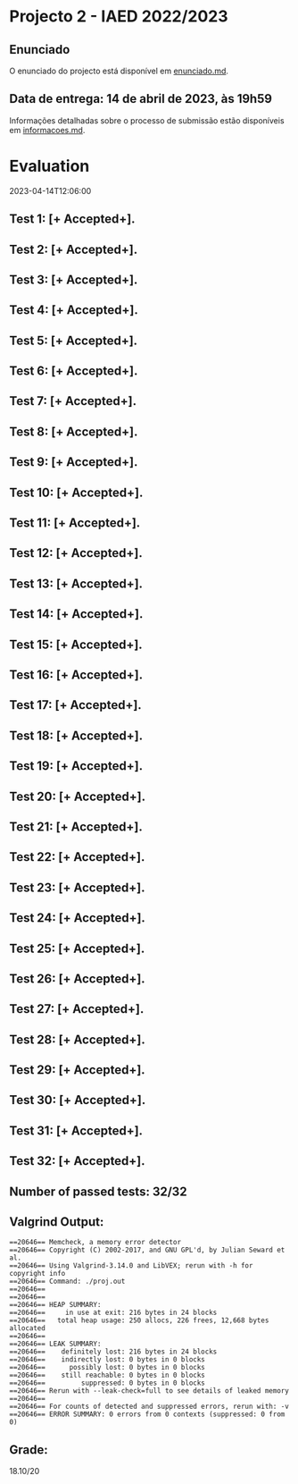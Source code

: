 # Projecto 2 - IAED 2022/2023

## Enunciado

O enunciado do projecto está disponível em [enunciado.md](enunciado.md). 

## Data de entrega: 14 de abril de 2023, às 19h59

Informações detalhadas sobre o processo de submissão estão disponíveis em [informacoes.md](informacoes.md).



# Evaluation

2023-04-14T12:06:00

## Test 1: [+ Accepted+].
## Test 2: [+ Accepted+].
## Test 3: [+ Accepted+].
## Test 4: [+ Accepted+].
## Test 5: [+ Accepted+].
## Test 6: [+ Accepted+].
## Test 7: [+ Accepted+].
## Test 8: [+ Accepted+].
## Test 9: [+ Accepted+].
## Test 10: [+ Accepted+].
## Test 11: [+ Accepted+].
## Test 12: [+ Accepted+].
## Test 13: [+ Accepted+].
## Test 14: [+ Accepted+].
## Test 15: [+ Accepted+].
## Test 16: [+ Accepted+].
## Test 17: [+ Accepted+].
## Test 18: [+ Accepted+].
## Test 19: [+ Accepted+].
## Test 20: [+ Accepted+].
## Test 21: [+ Accepted+].
## Test 22: [+ Accepted+].
## Test 23: [+ Accepted+].
## Test 24: [+ Accepted+].
## Test 25: [+ Accepted+].
## Test 26: [+ Accepted+].
## Test 27: [+ Accepted+].
## Test 28: [+ Accepted+].
## Test 29: [+ Accepted+].
## Test 30: [+ Accepted+].
## Test 31: [+ Accepted+].
## Test 32: [+ Accepted+].


## Number of passed tests: 32/32


## Valgrind Output:


```
==20646== Memcheck, a memory error detector
==20646== Copyright (C) 2002-2017, and GNU GPL'd, by Julian Seward et al.
==20646== Using Valgrind-3.14.0 and LibVEX; rerun with -h for copyright info
==20646== Command: ./proj.out
==20646== 
==20646== 
==20646== HEAP SUMMARY:
==20646==     in use at exit: 216 bytes in 24 blocks
==20646==   total heap usage: 250 allocs, 226 frees, 12,668 bytes allocated
==20646== 
==20646== LEAK SUMMARY:
==20646==    definitely lost: 216 bytes in 24 blocks
==20646==    indirectly lost: 0 bytes in 0 blocks
==20646==      possibly lost: 0 bytes in 0 blocks
==20646==    still reachable: 0 bytes in 0 blocks
==20646==         suppressed: 0 bytes in 0 blocks
==20646== Rerun with --leak-check=full to see details of leaked memory
==20646== 
==20646== For counts of detected and suppressed errors, rerun with: -v
==20646== ERROR SUMMARY: 0 errors from 0 contexts (suppressed: 0 from 0)

```

## Grade:
18.10/20
